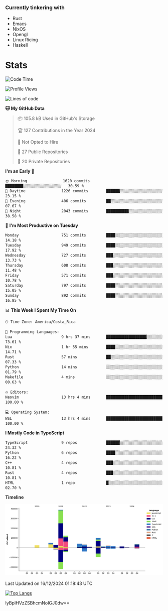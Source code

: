 ### Currently tinkering with
 - Rust
 - Emacs
 - NixOS
 - Opengl
 - Linux Ricing
 - Haskell

# Stats
<!--START_SECTION:waka-->
![Code Time](http://img.shields.io/badge/Code%20Time-1%2C023%20hrs%204%20mins-blue)

![Profile Views](http://img.shields.io/badge/Profile%20Views-0-blue)

![Lines of code](https://img.shields.io/badge/From%20Hello%20World%20I%27ve%20Written-888.1%20thousand%20lines%20of%20code-blue)

**🐱 My GitHub Data** 

> 📦 105.8 kB Used in GitHub's Storage 
 > 
> 🏆 127 Contributions in the Year 2024
 > 
> 🚫 Not Opted to Hire
 > 
> 📜 27 Public Repositories 
 > 
> 🔑 20 Private Repositories 
 > 
**I'm an Early 🐤** 

```text
🌞 Morning                1620 commits        ████████░░░░░░░░░░░░░░░░░   30.59 % 
🌆 Daytime                1226 commits        ██████░░░░░░░░░░░░░░░░░░░   23.15 % 
🌃 Evening                406 commits         ██░░░░░░░░░░░░░░░░░░░░░░░   07.67 % 
🌙 Night                  2043 commits        ██████████░░░░░░░░░░░░░░░   38.58 % 
```
📅 **I'm Most Productive on Tuesday** 

```text
Monday                   751 commits         ████░░░░░░░░░░░░░░░░░░░░░   14.18 % 
Tuesday                  949 commits         ████░░░░░░░░░░░░░░░░░░░░░   17.92 % 
Wednesday                727 commits         ███░░░░░░░░░░░░░░░░░░░░░░   13.73 % 
Thursday                 608 commits         ███░░░░░░░░░░░░░░░░░░░░░░   11.48 % 
Friday                   571 commits         ███░░░░░░░░░░░░░░░░░░░░░░   10.78 % 
Saturday                 797 commits         ████░░░░░░░░░░░░░░░░░░░░░   15.05 % 
Sunday                   892 commits         ████░░░░░░░░░░░░░░░░░░░░░   16.85 % 
```


📊 **This Week I Spent My Time On** 

```text
🕑︎ Time Zone: America/Costa_Rica

💬 Programming Languages: 
Lua                      9 hrs 37 mins       ██████████████████░░░░░░░   73.61 % 
Nix                      1 hr 55 mins        ████░░░░░░░░░░░░░░░░░░░░░   14.71 % 
Rust                     57 mins             ██░░░░░░░░░░░░░░░░░░░░░░░   07.33 % 
Python                   14 mins             ░░░░░░░░░░░░░░░░░░░░░░░░░   01.79 % 
Makefile                 4 mins              ░░░░░░░░░░░░░░░░░░░░░░░░░   00.63 % 

🔥 Editors: 
Neovim                   13 hrs 4 mins       █████████████████████████   100.00 % 

💻 Operating System: 
WSL                      13 hrs 4 mins       █████████████████████████   100.00 % 
```

**I Mostly Code in TypeScript** 

```text
TypeScript               9 repos             ██████░░░░░░░░░░░░░░░░░░░   24.32 % 
Python                   6 repos             ████░░░░░░░░░░░░░░░░░░░░░   16.22 % 
C++                      4 repos             ███░░░░░░░░░░░░░░░░░░░░░░   10.81 % 
Rust                     4 repos             ███░░░░░░░░░░░░░░░░░░░░░░   10.81 % 
HTML                     1 repo              █░░░░░░░░░░░░░░░░░░░░░░░░   02.70 % 
```



**Timeline**

![Lines of Code chart](https://raw.githubusercontent.com/PandeCode/PandeCode/main/assets/bar_graph.png)


 Last Updated on 16/12/2024 01:18:43 UTC
<!--END_SECTION:waka-->
<!-- 
[![PandeCode's GitHub stats](https://github-readme-stats.vercel.app/api?username=PandeCode&theme=dracula&hide_border=true&show_icons=true)](https://github.com/anuraghazra/github-readme-stats)
-->
[![Top Langs](https://github-readme-stats.vercel.app/api/top-langs/?username=PandeCode&layout=compact&theme=dracula&hide_border=true)](https://github.com/anuraghazra/github-readme-stats)

IyBpIHVzZSBhcmNoIGJ0dw==
